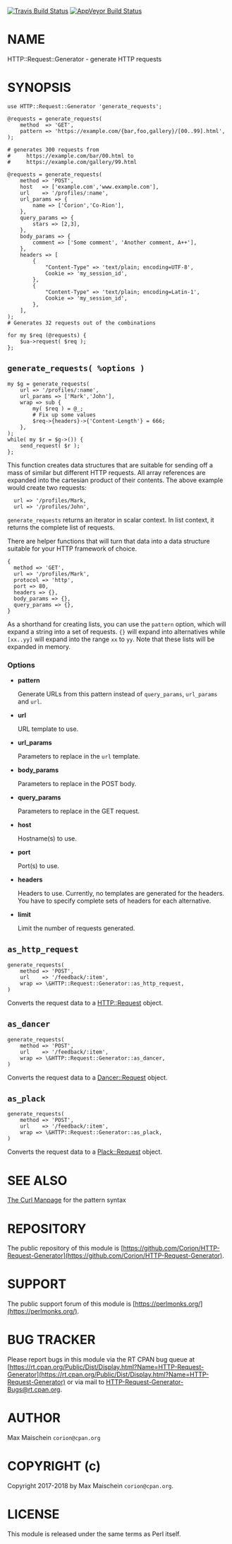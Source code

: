 
[![Travis Build Status](https://travis-ci.org/Corion/HTTP-Request-Generator.svg?branch=master)](https://travis-ci.org/Corion/HTTP-Request-Generator)
[![AppVeyor Build Status](https://ci.appveyor.com/api/projects/status/github/Corion/HTTP-Request-Generator?branch=master&svg=true)](https://ci.appveyor.com/project/Corion/HTTP-Request-Generator)

# NAME

HTTP::Request::Generator - generate HTTP requests

# SYNOPSIS

    use HTTP::Request::Generator 'generate_requests';

    @requests = generate_requests(
        method  => 'GET',
        pattern => 'https://example.com/{bar,foo,gallery}/[00..99].html',
    );

    # generates 300 requests from
    #     https://example.com/bar/00.html to
    #     https://example.com/gallery/99.html

    @requests = generate_requests(
        method => 'POST',
        host   => ['example.com','www.example.com'],
        url    => '/profiles/:name',
        url_params => {
            name => ['Corion','Co-Rion'],
        },
        query_params => {
            stars => [2,3],
        },
        body_params => {
            comment => ['Some comment', 'Another comment, A++'],
        },
        headers => [
            {
                "Content-Type" => 'text/plain; encoding=UTF-8',
                Cookie => 'my_session_id',
            },
            {
                "Content-Type" => 'text/plain; encoding=Latin-1',
                Cookie => 'my_session_id',
            },
        ],
    );
    # Generates 32 requests out of the combinations

    for my $req (@requests) {
        $ua->request( $req );
    };

## `generate_requests( %options )`

    my $g = generate_requests(
        url => '/profiles/:name',
        url_params => ['Mark','John'],
        wrap => sub {
            my( $req ) = @_;
            # Fix up some values
            $req->{headers}->{'Content-Length'} = 666;
        },
    );
    while( my $r = $g->()) {
        send_request( $r );
    };

This function creates data structures that are suitable for sending off
a mass of similar but different HTTP requests. All array references are expanded
into the cartesian product of their contents. The above example would create
two requests:

      url => '/profiles/Mark,
      url => '/profiles/John',

`generate_requests` returns an iterator in scalar context. In list context, it
returns the complete list of requests.

There are helper functions
that will turn that data into a data structure suitable for your HTTP framework
of choice.

    {
      method => 'GET',
      url => '/profiles/Mark',
      protocol => 'http',
      port => 80,
      headers => {},
      body_params => {},
      query_params => {},
    }

As a shorthand for creating lists, you can use the `pattern` option, which
will expand a string into a set of requests. `{}` will expand into alternatives
while `[xx..yy]` will expand into the range `xx` to `yy`. Note that these
lists will be expanded in memory.

### Options

- **pattern**

    Generate URLs from this pattern instead of `query_params`, `url_params`
    and `url`.

- **url**

    URL template to use.

- **url\_params**

    Parameters to replace in the `url` template.

- **body\_params**

    Parameters to replace in the POST body.

- **query\_params**

    Parameters to replace in the GET request.

- **host**

    Hostname(s) to use.

- **port**

    Port(s) to use.

- **headers**

    Headers to use. Currently, no templates are generated for the headers. You have
    to specify complete sets of headers for each alternative.

- **limit**

    Limit the number of requests generated.

## `as_http_request`

    generate_requests(
        method => 'POST',
        url    => '/feedback/:item',
        wrap => \&HTTP::Request::Generator::as_http_request,
    )

Converts the request data to a [HTTP::Request](https://metacpan.org/pod/HTTP::Request) object.

## `as_dancer`

    generate_requests(
        method => 'POST',
        url    => '/feedback/:item',
        wrap => \&HTTP::Request::Generator::as_dancer,
    )

Converts the request data to a [Dancer::Request](https://metacpan.org/pod/Dancer::Request) object.

## `as_plack`

    generate_requests(
        method => 'POST',
        url    => '/feedback/:item',
        wrap => \&HTTP::Request::Generator::as_plack,
    )

Converts the request data to a [Plack::Request](https://metacpan.org/pod/Plack::Request) object.

# SEE ALSO

[The Curl Manpage](https://curl.haxx.se/docs/manpage.html) for the pattern syntax

# REPOSITORY

The public repository of this module is
[https://github.com/Corion/HTTP-Request-Generator](https://github.com/Corion/HTTP-Request-Generator).

# SUPPORT

The public support forum of this module is [https://perlmonks.org/](https://perlmonks.org/).

# BUG TRACKER

Please report bugs in this module via the RT CPAN bug queue at
[https://rt.cpan.org/Public/Dist/Display.html?Name=HTTP-Request-Generator](https://rt.cpan.org/Public/Dist/Display.html?Name=HTTP-Request-Generator)
or via mail to [HTTP-Request-Generator-Bugs@rt.cpan.org](mailto:HTTP-Request-Generator-Bugs@rt.cpan.org).

# AUTHOR

Max Maischein `corion@cpan.org`

# COPYRIGHT (c)

Copyright 2017-2018 by Max Maischein `corion@cpan.org`.

# LICENSE

This module is released under the same terms as Perl itself.
